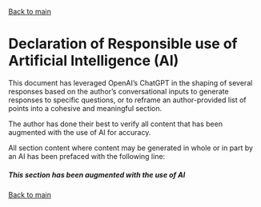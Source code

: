 [Back to main](README.md)

# Declaration of Responsible use of Artificial Intelligence (AI)

This document has leveraged OpenAI’s ChatGPT in the shaping of several responses based on the author’s conversational inputs to generate responses to specific questions, or to reframe an author-provided list of points into a cohesive and meaningful section. 

The author has done their best to verify all content that has been augmented with the use of AI for accuracy.

All section content where content may be generated in whole or in part by an AI has been prefaced with the following line:

##### This section has been augmented with the use of AI

[Back to main](README.md)